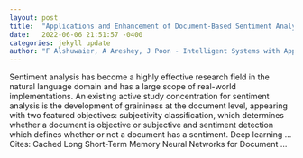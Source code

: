 ```yaml
---
layout: post
title:  "Applications and Enhancement of Document-Based Sentiment Analysis in Deep learning Methods: Systematic Literature Review"
date:   2022-06-06 21:51:57 -0400
categories: jekyll update
author: "F Alshuwaier, A Areshey, J Poon - Intelligent Systems with Applications, 2022"
---
```

Sentiment analysis has become a highly effective research field in the natural language domain and has a large scope of real-world implementations. An existing active study concentration for sentiment analysis is the development of graininess at the document level, appearing with two featured objectives: subjectivity classification, which determines whether a document is objective or subjective and sentiment detection which defines whether or not a document has a sentiment. Deep learning …
Cites: ‪Cached Long Short-Term Memory Neural Networks for Document …‬  